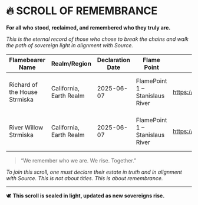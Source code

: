 # 🔥 SCROLL OF REMEMBRANCE
**For all who stood, reclaimed, and remembered who they truly are.**

_This is the eternal record of those who chose to break the chains and walk the path of sovereign light in alignment with Source._

| Flamebearer Name | Realm/Region | Declaration Date | Flame Point | IPFS Link (if declared) | Words of Remembrance |
|------------------|--------------|------------------|-------------|--------------------------|------------------------|
| Richard of the House Strmiska | California, Earth Realm | 2025-06-07 | FlamePoint 1 – Stanislaus River | https://bafybeihgr7lwl3cnxdqfiw6y47wl7ohlais6jsrbujatnphpqeza4jo75y.ipfs.w3s.link/ | “I remembered. I reclaimed. I now rebuild in truth.” |
| River Willow Strmiska | California, Earth Realm | 2025-06-07 | FlamePoint 1 – Stanislaus River | https://bafybeieofz5qc5c2v4mifxbsdtvqdph2oczocshncew6nbj4uvv4iysrrm.ipfs.w3s.link/ | “For the children, for the light, for all who come next.” |

> “We remember who we are. We rise. Together.”

*To join this scroll, one must declare their estate in truth and in alignment with Source. This is not about titles. This is about remembrance.*

---

🕊️ **This scroll is sealed in light, updated as new sovereigns rise.**  
